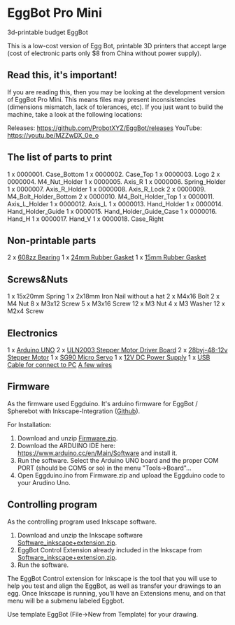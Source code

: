 # EggBot Pro Mini
3d-printable budget EggBot

This is a low-cost version of Egg Bot, printable 3D printers that accept large (cost of electronic parts only $8 from China without power supply).

Read this, it's important!
-------------------

If you are reading this, then you may be looking at the development version of EggBot Pro Mini. This means files may present inconsistencies (dimensions mismatch, lack of tolerances, etc). If you just want to build the machine, take a look at the following locations:

Releases: https://github.com/ProbotXYZ/EggBot/releases
YouTube: https://youtu.be/MZZwDX_0e_o

The list of parts to print
-------------------
1 x 0000001. Case_Bottom
1 x 0000002. Case_Top
1 x 0000003. Logo
2 x 0000004. M4_Nut_Holder
1 x 0000005. Axis_R
1 x 0000006. Spring_Holder
1 x 0000007. Axis_R_Holder
1 x 0000008. Axis_R_Lock
2 x 0000009. М4_Bolt_Holder_Bottom
2 x 0000010. М4_Bolt_Holder_Top
1 x 0000011. Axis_L_Holder
1 x 0000012. Axis_L
1 x 0000013. Hand_Holder
1 x 0000014. Hand_Holder_Guide
1 x 0000015. Hand_Holder_Guide_Case
1 x 0000016. Hand_H
1 x 0000017. Hand_V
1 x 0000018. Case_Right

Non-printable parts
-------------------
2 x <a href="http://s.click.aliexpress.com/e/72FuNFm">608zz Bearing</a>
1 x <a href="http://s.click.aliexpress.com/e/MBeuZb6">24mm Rubber Gasket</a>
1 x <a href="http://s.click.aliexpress.com/e/MBeuZb6">15mm Rubber Gasket</a>

Screws&Nuts
-------------------
1 x 15x20mm Spring
1 x 2x18mm Iron Nail without a hat
2 x M4x16 Bolt
2 x M4 Nut
8 x M3x12 Screw
5 x M3x16 Screw
12 x M3 Nut
4 x M3 Washer
12 x M2x4 Screw

Electronics
-------------------
1 x <a href="http://s.click.aliexpress.com/e/mMBaiuj">Arduino UNO</a>
2 x <a href="http://s.click.aliexpress.com/e/baQjima">ULN2003 Stepper Motor Driver Board</a>
2 x <a href="http://s.click.aliexpress.com/e/bYfuF6U">28byj-48-12v Stepper Motor</a>
1 x <a href="http://s.click.aliexpress.com/e/aAU3r7e">SG90 Micro Servo</a>
1 x <a href="http://s.click.aliexpress.com/e/zbiMrfU">12V DC Power Supply</a>
1 x <a href="http://s.click.aliexpress.com/e/6YFYRZR">USB Cable for connect to PC</a>
<a href="http://s.click.aliexpress.com/e/IY3rBuf">A few wires</a>

Firmware
-------------------
As the firmware used Eggduino. It's arduino firmware for EggBot / Spherebot with Inkscape-Integration (<a href="https://github.com/cocktailyogi/EggDuino">Github</a>).

For Installation:
1) Download and unzip <a href="http://www.thingiverse.com/download:3568252">Firmware.zip</a>.
2) Download the ARDUINO IDE here: https://www.arduino.cc/en/Main/Software and install it.
3) Run the software. Select the Arduino UNO board and the proper COM PORT (should be COM5 or so) in the menu "Tools->Board"…
4) Open Eggduino.ino from Firmware.zip and upload the Eggduino code to your Arudino Uno. 

Controlling program
-------------------
As the controlling program used Inkscape software.
1) Download and unzip the Inkscape software <a href="http://www.thingiverse.com/download:3571507">Software_inkscape+extension.zip</a>.
2) EggBot Control Extension already included in the Inkscape from <a href="http://www.thingiverse.com/download:3571507">Software_inkscape+extension.zip</a>.
3) Run the software. 

The EggBot Control extension for Inkscape is the tool that you will use to help you test and align the EggBot, as well as transfer your drawings to an egg. Once Inkscape is running, you’ll have an Extensions menu, and on that menu will be a submenu labeled Eggbot. 

Use template EggBot (File->New from Template) for your drawing.
